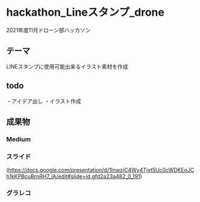# hackathon_Lineスタンプ_drone
2021年度11月ドローン部ハッカソン
## テーマ
LINEスタンプに使用可能出来るイラスト素材を作成
## todo
・アイデア出し
・イラスト作成
## 成果物
### Medium


### スライド
(https://docs.google.com/presentation/d/1InwziC4Wy4Tjyt5Uc0cWDKEoJCh1kKPBcuBrnRH7_iA/edit#slide=id.gfd2a23a482_0_191)

### グラレコ

